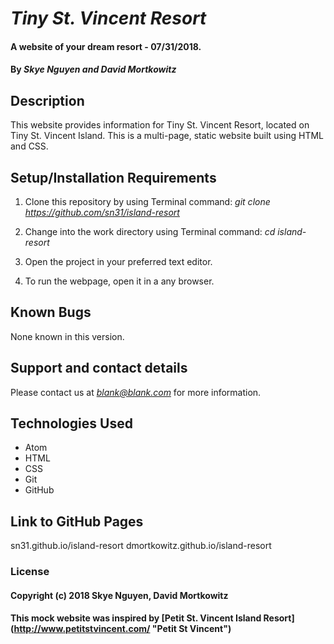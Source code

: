 # _Tiny St. Vincent Resort_

#### A website of your dream resort - 07/31/2018.

#### By _Skye Nguyen and David Mortkowitz_

## Description

This website provides information for Tiny St. Vincent Resort, located on Tiny St. Vincent Island. This is a multi-page, static website built using HTML and CSS.

## Setup/Installation Requirements

1. Clone this repository by using Terminal command:
*git clone https://github.com/sn31/island-resort*

2. Change into the work directory using Terminal command:
*cd island-resort*

3. Open the project in your preferred text editor.

4. To run the webpage, open it in a any browser.

## Known Bugs

None known in this version.

## Support and contact details

Please contact us at *blank@blank.com* for more information.

## Technologies Used

* Atom
* HTML
* CSS
* Git
* GitHub

## Link to GitHub Pages

sn31.github.io/island-resort
dmortkowitz.github.io/island-resort

### License

#### Copyright (c) 2018 Skye Nguyen, David Mortkowitz

#### This mock website was inspired by [Petit St. Vincent Island Resort] (http://www.petitstvincent.com/ "Petit St Vincent")
